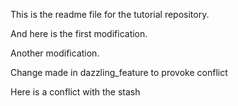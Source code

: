 This is the readme file for the tutorial
repository.

And here is the first modification.

Another modification.

Change made in dazzling_feature to provoke conflict

Here is a conflict with the stash
